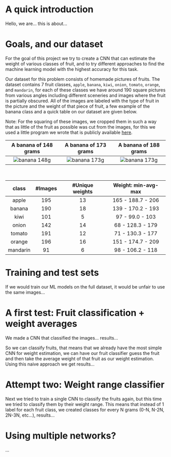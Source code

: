 <link type="text/css" rel="stylesheet" href="style.css" />

# A quick introduction

Hello, we are... this  is about...

# Goals, and our dataset

For the goal of this project we try to create a CNN that can estimate the weight of various classes of fruit, and to try different approaches to find the machine learning model with the highest accuracy for this task.

Our dataset for this problem consists of homemade pictures of fruits. The dataset contains 7 fruit classes, `apple`, `banana`, `kiwi`, `onion`, `tomato`, `orange`, and `mandarin`, for each of these classes we have around 190 square pictures from various angles including different sceneries and images where the fruit is partially obscured. All of the images are labeled with the type of fruit in the picture and the weight of that piece of fruit, a few example of the banana class and a quick table on our dataset are given below.

<span class="note">Note: For the squaring of these images, we cropped them in such a way that as little of the fruit as possible was cut from the images, for this we used a little program we wrote that is publicly available [here](https://github.com/KoenduBuf/tk-imgdecide).</span>

| A banana of 148 grams | A banana of 173 grams | A banana of 188 grams |
| :-------------------: | :-------------------: | :-------------------: |
| ![banana 148g](https://koendubuf.github.io/CVbyDL-Object-Property-Inference/images/banana_148g_5_1.jpg) |  ![banana 173g](https://koendubuf.github.io/CVbyDL-Object-Property-Inference/images/banana_173g_6_1.JPG) | ![banana 173g](https://koendubuf.github.io/CVbyDL-Object-Property-Inference/images/banana_188g_3_1.jpg) |

<br />

| class    | #Images | #Unique weights |  Weight: min-avg-max |
|:--------:|:-------:|:---------------:|:--------------------:|
| apple    |    195  |    13           |  165 - 188.7 - 206   |
| banana   |    190  |    18           |  139 - 170.2 - 193   |
| kiwi     |    101  |     5           |   97 -  99.0 - 103   |
| onion    |    142  |    14           |   68 - 128.3 - 179   |
| tomato   |    191  |    12           |   71 - 130.3 - 177   |
| orange   |    196  |    16           |  151 - 174.7 - 209   |
| mandarin |     91  |     6           |   98 - 106.2 - 118   |

# Training and test sets

If we would train our ML models on the full dataset, it would be unfair to use the same images...

# A first test: Fruit classification + weight averages

We made a CNN that classified the images... results...

So we can classify fruits, that means that we already have the most simple CNN for weight estimation, we can have our fruit classifier guess the fruit and then take the average weight of that fruit as our weight estimation. Using this naive approach we get results...

# Attempt two: Weight range classifier

Next we tried to train a single CNN to classify the fruits again, but this time we tried to classify them by their weight range. This means that instead of 1 label for each fruit class, we created classes for every N grams (0-N, N-2N, 2N-3N, etc...), results...

# Using multiple networks?

...
